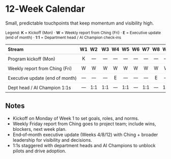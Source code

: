 # 12‑Week Calendar

Small, predictable touchpoints that keep momentum and visibility high.

<div style="font-size: 12px; margin-bottom: 8px;">
  Legend: <span style="font-weight:600;">K</span> = Kickoff (Mon) · <span style="font-weight:600;">W</span> = Weekly report from Ching (Fri) · <span style="font-weight:600;">E</span> = Executive update (end of month) · <span style="font-weight:600;">1:1</span> = Department head / AI Champion check‑ins
</div>

<table style="width:100%; border-collapse: collapse; font-size: 14px;">
  <thead>
    <tr>
      <th style="border-bottom:1px solid #ccc; text-align:left; padding:6px 8px;">Stream</th>
      <th style="border-bottom:1px solid #ccc; text-align:center; padding:6px 0;">W1</th>
      <th style="border-bottom:1px solid #ccc; text-align:center; padding:6px 0;">W2</th>
      <th style="border-bottom:1px solid #ccc; text-align:center; padding:6px 0;">W3</th>
      <th style="border-bottom:1px solid #ccc; text-align:center; padding:6px 0;">W4</th>
      <th style="border-bottom:1px solid #ccc; text-align:center; padding:6px 0;">W5</th>
      <th style="border-bottom:1px solid #ccc; text-align:center; padding:6px 0;">W6</th>
      <th style="border-bottom:1px solid #ccc; text-align:center; padding:6px 0;">W7</th>
      <th style="border-bottom:1px solid #ccc; text-align:center; padding:6px 0;">W8</th>
      <th style="border-bottom:1px solid #ccc; text-align:center; padding:6px 0;">W9</th>
      <th style="border-bottom:1px solid #ccc; text-align:center; padding:6px 0;">W10</th>
      <th style="border-bottom:1px solid #ccc; text-align:center; padding:6px 0;">W11</th>
      <th style="border-bottom:1px solid #ccc; text-align:center; padding:6px 0;">W12</th>
    </tr>
  </thead>
  <tbody>
    <tr>
      <td style="border-top:1px solid #eee; padding:6px 8px; text-align:left; white-space:nowrap;">Program kickoff (Mon)</td>
      <td style="border-top:1px solid #eee; text-align:center;">K</td>
      <td style="border-top:1px solid #eee; text-align:center;">—</td>
      <td style="border-top:1px solid #eee; text-align:center;">—</td>
      <td style="border-top:1px solid #eee; text-align:center;">—</td>
      <td style="border-top:1px solid #eee; text-align:center;">—</td>
      <td style="border-top:1px solid #eee; text-align:center;">—</td>
      <td style="border-top:1px solid #eee; text-align:center;">—</td>
      <td style="border-top:1px solid #eee; text-align:center;">—</td>
      <td style="border-top:1px solid #eee; text-align:center;">—</td>
      <td style="border-top:1px solid #eee; text-align:center;">—</td>
      <td style="border-top:1px solid #eee; text-align:center;">—</td>
      <td style="border-top:1px solid #eee; text-align:center;">—</td>
    </tr>
    <tr>
      <td style="border-top:1px solid #eee; padding:6px 8px; text-align:left; white-space:nowrap;">Weekly report from Ching (Fri)</td>
      <td style="border-top:1px solid #eee; text-align:center;">W</td>
      <td style="border-top:1px solid #eee; text-align:center;">W</td>
      <td style="border-top:1px solid #eee; text-align:center;">W</td>
      <td style="border-top:1px solid #eee; text-align:center;">W</td>
      <td style="border-top:1px solid #eee; text-align:center;">W</td>
      <td style="border-top:1px solid #eee; text-align:center;">W</td>
      <td style="border-top:1px solid #eee; text-align:center;">W</td>
      <td style="border-top:1px solid #eee; text-align:center;">W</td>
      <td style="border-top:1px solid #eee; text-align:center;">W</td>
      <td style="border-top:1px solid #eee; text-align:center;">W</td>
      <td style="border-top:1px solid #eee; text-align:center;">W</td>
      <td style="border-top:1px solid #eee; text-align:center;">W</td>
    </tr>
    <tr>
      <td style="border-top:1px solid #eee; padding:6px 8px; text-align:left; white-space:nowrap;">Executive update (end of month)</td>
      <td style="border-top:1px solid #eee; text-align:center;">—</td>
      <td style="border-top:1px solid #eee; text-align:center;">—</td>
      <td style="border-top:1px solid #eee; text-align:center;">—</td>
      <td style="border-top:1px solid #eee; text-align:center;">E</td>
      <td style="border-top:1px solid #eee; text-align:center;">—</td>
      <td style="border-top:1px solid #eee; text-align:center;">—</td>
      <td style="border-top:1px solid #eee; text-align:center;">—</td>
      <td style="border-top:1px solid #eee; text-align:center;">E</td>
      <td style="border-top:1px solid #eee; text-align:center;">—</td>
      <td style="border-top:1px solid #eee; text-align:center;">—</td>
      <td style="border-top:1px solid #eee; text-align:center;">—</td>
      <td style="border-top:1px solid #eee; text-align:center;">E</td>
    </tr>
    <tr>
      <td style="border-top:1px solid #eee; padding:6px 8px; text-align:left; white-space:nowrap;">Dept head / AI Champion 1:1s</td>
      <td style="border-top:1px solid #eee; text-align:center;">—</td>
      <td style="border-top:1px solid #eee; text-align:center;">1:1</td>
      <td style="border-top:1px solid #eee; text-align:center;">1:1</td>
      <td style="border-top:1px solid #eee; text-align:center;">—</td>
      <td style="border-top:1px solid #eee; text-align:center;">1:1</td>
      <td style="border-top:1px solid #eee; text-align:center;">—</td>
      <td style="border-top:1px solid #eee; text-align:center;">1:1</td>
      <td style="border-top:1px solid #eee; text-align:center;">—</td>
      <td style="border-top:1px solid #eee; text-align:center;">1:1</td>
      <td style="border-top:1px solid #eee; text-align:center;">—</td>
      <td style="border-top:1px solid #eee; text-align:center;">1:1</td>
      <td style="border-top:1px solid #eee; text-align:center;">—</td>
    </tr>
  </tbody>
</table>

## Notes

- Kickoff on Monday of Week 1 to set goals, roles, and norms.
- Weekly Friday report from Ching goes to project team; include wins, blockers, next week plan.
- End‑of‑month executive update (Weeks 4/8/12) with Ching + broader leadership for visibility and decisions.
- 1:1s staggered with department heads and AI Champions to unblock pilots and drive adoption.
